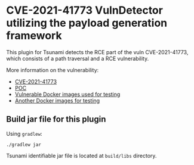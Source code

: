 # CVE-2021-41773 VulnDetector utilizing the payload generation framework

This plugin for Tsunami detects the RCE part of the vuln CVE-2021-41773, which
consists of a path traversal and a RCE vulnerability.

More information on the vulnerability:

* [CVE-2021-41773](https://cve.mitre.org/cgi-bin/cvename.cgi?name=CVE-2021-41773)
* [POC](https://github.com/iilegacyyii/PoC-CVE-2021-41773)
* [Vulnerable Docker images used for testing](https://github.com/BlueTeamSteve/CVE-2021-41773)
* [Another Docker images for testing](https://github.com/blasty/CVE-2021-41773)

<!-- TODO(andreasgeiger): enrich infos -->

## Build jar file for this plugin

Using `gradlew`:

```shell
./gradlew jar
```

Tsunami identifiable jar file is located at `build/libs` directory.
